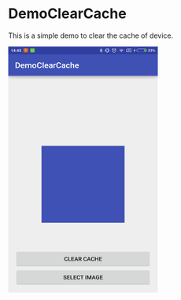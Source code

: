 # DemoClearCache

This is a simple demo to clear the cache of device.

<a href="https://github.com/amitrai98/DemoClearCache">
  <img alt="clear cache programatically" style="width:304px;height:500px;" src="https://github.com/amitrai98/DemoClearCache/blob/master/screen.png" />
</a>
